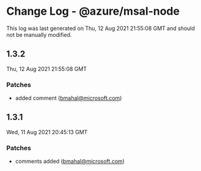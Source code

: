 # Change Log - @azure/msal-node

This log was last generated on Thu, 12 Aug 2021 21:55:08 GMT and should not be manually modified.

<!-- Start content -->

## 1.3.2

Thu, 12 Aug 2021 21:55:08 GMT

### Patches

- added  comment (bmahal@microsoft.com)

## 1.3.1

Wed, 11 Aug 2021 20:45:13 GMT

### Patches

- comments added (bmahal@microsoft.com)
